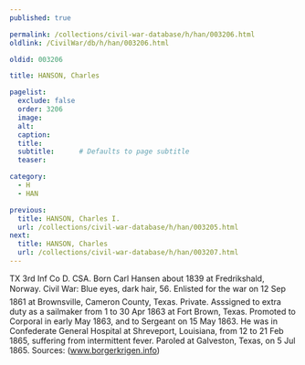 ```yaml
---
published: true

permalink: /collections/civil-war-database/h/han/003206.html
oldlink: /CivilWar/db/h/han/003206.html

oldid: 003206

title: HANSON, Charles

pagelist:
  exclude: false
  order: 3206
  image: 
  alt:
  caption:
  title:
  subtitle:      # Defaults to page subtitle
  teaser:

category: 
  - H 
  - HAN

previous:
  title: HANSON, Charles I.
  url: /collections/civil-war-database/h/han/003205.html  
next:
  title: HANSON, Charles
  url: /collections/civil-war-database/h/han/003207.html   
---
```

TX 3rd Inf Co D. CSA. Born Carl Hansen about 1839 at Fredrikshald, Norway. Civil War: Blue eyes, dark hair, 5&#146;6&#148;. Enlisted for the war on 12 Sep 1861 at Brownsville, Cameron County, Texas. Private. Asssigned to extra duty as a sailmaker from 1 to 30 Apr 1863 at Fort Brown, Texas. Promoted to Corporal in early May 1863, and to Sergeant on 15 May 1863. He was in Confederate General Hospital at Shreveport, Louisiana, from 12 to 21 Feb 1865, suffering from intermittent fever. Paroled at Galveston, Texas, on 5 Jul 1865. Sources: (www.borgerkrigen.info)
